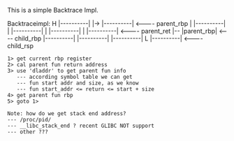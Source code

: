 This is a simple Backtrace Impl.


  Backtraceimpl:
  H |----------|
|-> |----------| <---- parent_rbp
|   |----------|
|   |----------|
|   |----------|
|   |----------| <---- parent_ret
|-- |parent_rbp| <---- child_rbp
    |----------|
	|----------|
	|----------|
  L |----------| <---- child_rsp 

	1> get current rbp register
	2> cal parent fun return address
	3> use 'dladdr' to get parent fun info
	   --- according symbol table we can get
	   --- fun start addr and size, as we know
	   --- fun start_addr <= return <= start + size
	4> get parent fun rbp
	5> goto 1>

	Note: how do we get stack end address?
	--- /proc/pid/
	--- __libc_stack_end ? recent GLIBC NOT support
	--- other ???

